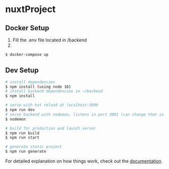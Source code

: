 # nuxtProject

## Docker Setup

1) Fill the .env file located in /backend
2) 
```bash
$ docker-compose up
```

## Dev Setup

```bash
# install dependencies
$ npm install (using node 16)
# install backend dependencies in ~/backend
$ npm install

# serve with hot reload at localhost:3000
$ npm run dev
# serve backend with nodemon, listens in port 3001 (can change that in the enviroment files)
$ nodemon

# build for production and launch server
$ npm run build
$ npm run start

# generate static project
$ npm run generate
```

For detailed explanation on how things work, check out the [documentation](https://nuxtjs.org).
